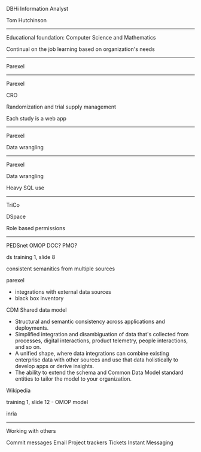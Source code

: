 DBHi Information Analyst

Tom Hutchinson

---

Educational foundation: Computer Science and Mathematics

Continual on the job learning based on organization's needs

---

Parexel

---

Parexel

CRO

Randomization and trial supply management

Each study is a web app

---

Parexel

Data wrangling

---

Parexel

Data wrangling

Heavy SQL use

---

TriCo

DSpace

Role based permissions

---

PEDSnet OMOP
DCC?
PMO?

ds training 1, slide 8

consistent semanitics from multiple sources

parexel
* integrations with external data sources
* black box inventory

CDM
Shared data model 
* Structural and semantic consistency across applications and deployments.
* Simplified integration and disambiguation of data that's collected from processes, digital interactions, product telemetry, people interactions, and so on.
* A unified shape, where data integrations can combine existing enterprise data with other sources and use that data holistically to develop apps or derive insights.
* The ability to extend the schema and Common Data Model standard entities to tailor the model to your organization.

Wikipedia

training 1, slide 12 - OMOP model

inria

---

Working with others

Commit messages
Email
Project trackers
Tickets
Instant Messaging

